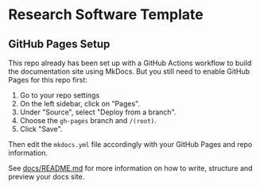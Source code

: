 # Research Software Template

## GitHub Pages Setup
This repo already has been set up with a GitHub Actions workflow to build the documentation site using MkDocs. But you still need to enable GitHub Pages for this repo first:

1. Go to your repo settings
2. On the left sidebar, click on "Pages".
3. Under "Source", select "Deploy from a branch".
4. Choose the `gh-pages` branch and `/(root)`.
5. Click "Save".

Then edit the `mkdocs.yml` file accordingly with your GitHub Pages and repo information.

See [docs/README.md](docs/README.md) for more information on how to write, structure and preview your docs site.